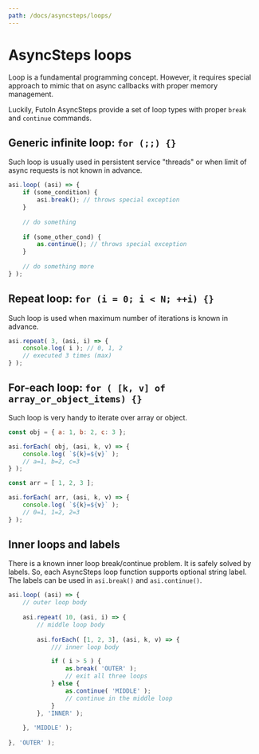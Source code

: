 ```yaml
---
path: /docs/asyncsteps/loops/
---
```


# AsyncSteps loops

Loop is a fundamental programming concept. However, it requires special
approach to mimic that on async callbacks with proper memory management.

Luckily, FutoIn AsyncSteps provide a set of loop types with proper `break`
and `continue` commands.

## Generic infinite loop: `for (;;) {}`

Such loop is usually used in persistent service "threads" or when limit
of async requests is not known in advance.


```javascript
asi.loop( (asi) => {
    if (some_condition) {
        asi.break(); // throws special exception
    }
    
    // do something
    
    if (some_other_cond) {
        as.continue(); // throws special exception
    }
    
    // do something more
} );

```

## Repeat loop: `for (i = 0; i < N; ++i) {}`

Such loop is used when maximum number of iterations is known in advance.

```javascript
asi.repeat( 3, (asi, i) => {
    console.log( i ); // 0, 1, 2
    // executed 3 times (max)
} );

```

## For-each loop: `for ( [k, v] of array_or_object_items) {}`

Such loop is very handy to iterate over array or object.

```javascript
const obj = { a: 1, b: 2, c: 3 };

asi.forEach( obj, (asi, k, v) => {
    console.log( `${k}=${v}` );
    // a=1, b=2, c=3
} );

const arr = [ 1, 2, 3 ];

asi.forEach( arr, (asi, k, v) => {
    console.log( `${k}=${v}` );
    // 0=1, 1=2, 2=3
} );

```

## Inner loops and labels

There is a known inner loop break/continue problem. It is safely
solved by labels. So, each AsyncSteps loop function supports optional
string label. The labels can be used in `asi.break()` and `asi.continue()`.

```javascript
asi.loop( (asi) => {
    // outer loop body
    
    asi.repeat( 10, (asi, i) => {
        // middle loop body
        
        asi.forEach( [1, 2, 3], (asi, k, v) => {
            /// inner loop body

            if ( i > 5 ) {
                as.break( 'OUTER' );
                // exit all three loops
            } else {
                as.continue( 'MIDDLE' );
                // continue in the middle loop
            }
        }, 'INNER' );
        
    }, 'MIDDLE' );
    
}, 'OUTER' );

```
